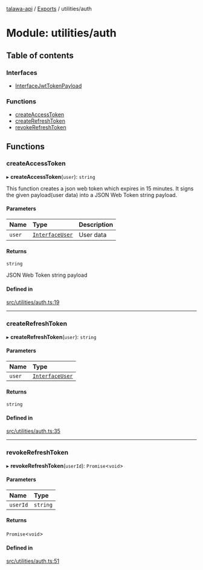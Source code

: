 [talawa-api](../README.md) / [Exports](../modules.md) / utilities/auth

# Module: utilities/auth

## Table of contents

### Interfaces

- [InterfaceJwtTokenPayload](../interfaces/utilities_auth.InterfaceJwtTokenPayload.md)

### Functions

- [createAccessToken](utilities_auth.md#createaccesstoken)
- [createRefreshToken](utilities_auth.md#createrefreshtoken)
- [revokeRefreshToken](utilities_auth.md#revokerefreshtoken)

## Functions

### createAccessToken

▸ **createAccessToken**(`user`): `string`

This function creates a json web token which expires in 15 minutes.
It signs the given payload(user data) into a JSON Web Token string payload.

#### Parameters

| Name | Type | Description |
| :------ | :------ | :------ |
| `user` | [`InterfaceUser`](../interfaces/models_User.InterfaceUser.md) | User data |

#### Returns

`string`

JSON Web Token string payload

#### Defined in

[src/utilities/auth.ts:19](https://github.com/PalisadoesFoundation/talawa-api/blob/2c2e70a/src/utilities/auth.ts#L19)

___

### createRefreshToken

▸ **createRefreshToken**(`user`): `string`

#### Parameters

| Name | Type |
| :------ | :------ |
| `user` | [`InterfaceUser`](../interfaces/models_User.InterfaceUser.md) |

#### Returns

`string`

#### Defined in

[src/utilities/auth.ts:35](https://github.com/PalisadoesFoundation/talawa-api/blob/2c2e70a/src/utilities/auth.ts#L35)

___

### revokeRefreshToken

▸ **revokeRefreshToken**(`userId`): `Promise`\<`void`\>

#### Parameters

| Name | Type |
| :------ | :------ |
| `userId` | `string` |

#### Returns

`Promise`\<`void`\>

#### Defined in

[src/utilities/auth.ts:51](https://github.com/PalisadoesFoundation/talawa-api/blob/2c2e70a/src/utilities/auth.ts#L51)
